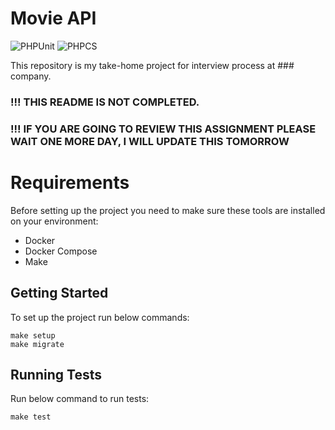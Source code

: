 # Movie API
![PHPUnit](https://github.com/modiamir/MovieAPI/actions/workflows/phpunit.yml/badge.svg)
![PHPCS](https://github.com/modiamir/MovieAPI/actions/workflows/phpcs.yml/badge.svg)

This repository is my take-home project for interview process at ### company.

### !!! THIS README IS NOT COMPLETED.
### !!! IF YOU ARE GOING TO REVIEW THIS ASSIGNMENT PLEASE WAIT ONE MORE DAY, I WILL UPDATE THIS TOMORROW

# Requirements
Before setting up the project you need to make sure these tools are installed on your environment:
 - Docker
 - Docker Compose
 - Make

## Getting Started
To set up the project run below commands:
```shell
make setup
make migrate
```

## Running Tests
Run below command to run tests:
```shell
make test
```

